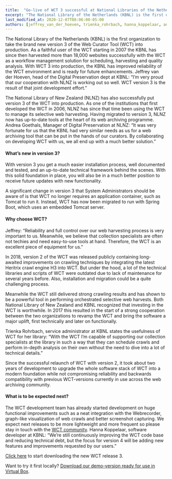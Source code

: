 ```yaml
---
title:  "Go-live of WCT 3 successful at National Libraries of the Netherlands and New Zealand"
excerpt: "The National Library of the Netherlands (KBNL) is the first organization to take the brand new version 3 of the Web Curator Tool (WCT) into production."
last_modified_at: 2020-12-07T08:06:00-05:00
authors: [jeffrey_van_der_hoeven, trienka_rohrbach, hanna_koppelaar, andrea_goethals]
---
```


The National Library of the Netherlands (KBNL) is the first organization to take the brand new version 3 of the Web Curator Tool (WCT) into production. As a faithful user of the WCT starting in 2007 the KBNL has since then harvested more than 18,000 websites successfully with the WCT as a workflow management solution for scheduling, harvesting and quality analysis. With WCT 3 into production, the KBNL has improved reliability of the WCT environment and is ready for future enhancements. Jeffrey van der Hoeven, head of the Digital Preservation dept at KBNL: “I’m very proud that our cooperation with NLNZ is working out so well. WCT version 3 is the result of that joint development effort.”

The National Library of New Zealand (NLNZ) has also successfully put version 3 of the WCT into production. As one of the institutions that first developed the WCT in 2006, NLNZ has since that time been using the WCT to manage its selective web harvesting. Having migrated to version 3, NLNZ now has up-to-date tools at the heart of its web archiving programme. Andrea Goethals, Manager of Digital Preservation at NLNZ: “It was very fortunate for us that the KBNL had very similar needs as us for a web archiving tool that can be put in the hands of our curators. By collaborating on developing WCT with us, we all end up with a much better solution.”

#### What’s new in version 3?

With version 3 you get a much easier installation process, well documented and tested, and an up-to-date technical framework behind the scenes. With this solid foundation in place, you will also be in a much better position to receive future updates with new functionality.

A significant change in version 3 that System Administrators should be aware of is that WCT no longer requires an application container, such as Tomcat to run it. Instead, WCT has now been migrated to run with Spring Boot, which uses an embedded Tomcat server. 

#### Why choose WCT?

Jeffrey: “Reliability and full control over our web harvesting process is very important to us. Meanwhile, we believe that collection specialists are often not techies and need easy-to-use tools at hand. Therefore, the WCT is an excellent piece of equipment for us.”

In 2018, version 2 of the WCT was released publicly containing long-awaited improvements on crawling techniques by integrating the latest Heritrix crawl engine H3 into WCT. But under the hood, a lot of the technical libraries and scripts of WCT were outdated due to lack of maintenance for several years before. Also, installation and migration could be a quite challenging process.

Meanwhile the WCT still delivered strong crawling results and has shown to be a powerful tool in performing orchestrated selective web harvests. Both National Library of New Zealand and KBNL recognized that investing in the WCT is worthwhile. In 2017 this resulted in the start of a strong cooperation between the two organizations to revamp the WCT and bring the software a major uplift, first technically and later on functionally.

Trienka Rohrbach, service administrator at KBNL states the usefulness of WCT for her library: “With the WCT I’m capable of supporting our collection specialists at the library in such a way that they can schedule crawls and perform in-depth analysis on their own without the need to dive into a lot of technical details.”

Since the successful relaunch of WCT with version 2, it took about two years of development to upgrade the whole software stack of WCT into a modern foundation while not compromising reliability and backwards compatibility with previous WCT-versions currently in use across the web archiving community.

#### What is to be expected next?
The WCT development team has already started development on huge functional improvements such as a neat integration with the Webrecorder, graph-like visualization of web crawls and better screenshot capturing. We expect next releases to be more lightweight and more frequent so please stay in touch with the [WCT community](https://webcuratortool.org/about/collaboration). Hanna Koppelaar, software developer at KBNL: “We’re still continuously improving the WCT code base and reducing technical debt, but the focus for version 4 will be adding new features and improvements requested by our users.”

[Click here](https://webcuratortool.readthedocs.io/en/latest/guides/quick-start-guide.html#installation) to start downloading the new WCT release 3.

Want to try it first locally? [Download our demo-version ready for use in Virtual Box](https://webcuratortool.org/guide/).